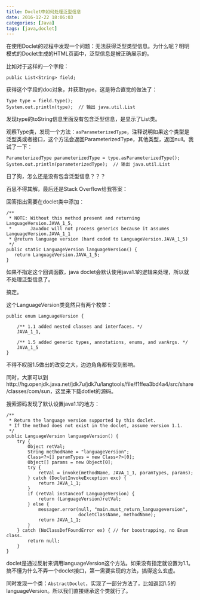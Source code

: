 ```yaml
---
title: Doclet中如何处理泛型信息
date: 2016-12-22 18:06:03
categories: [Java]
tags: [java,doclet]
---
```


在使用Doclet的过程中发现一个问题：无法获得泛型类型信息。为什么呢？明明模式的Doclet生成的HTML页面中，泛型信息是被正确展示的。

比如对于这样的一个字段：

```
public List<String> field;
```

获得这个字段的doc对象，并获取type，这是符合直觉的做法了：

```
Type type = field.type();
System.out.println(type);  // 输出 java.util.List
```

发现type的toString信息里面没有包含泛型信息，是显示了List类。

观察Type类，发现一个方法：`asParameterizedType`，注释说明如果这个类型是泛型类或者接口，这个方法会返回ParameterizedType，其他类型，返回null。我试了一下：

```
ParameterizedType parameterizedType = type.asParameterizedType();
System.out.println(parameterizedType);  // 输出 java.util.List
```

日了狗，怎么还是没有包含泛型信息？？？

百思不得其解，最后还是Stack Overflow给我答案：

[Doclet- Get generics of a list]: http://stackoverflow.com/questions/5731619/doclet-get-generics-of-a-list

回答指出需要在doclet类中添加：

```
/**
 * NOTE: Without this method present and returning LanguageVersion.JAVA_1_5,
 *       Javadoc will not process generics because it assumes LanguageVersion.JAVA_1_1
 * @return language version (hard coded to LanguageVersion.JAVA_1_5)
 */
public static LanguageVersion languageVersion() {
   return LanguageVersion.JAVA_1_5;
}
```

如果不指定这个回调函数，java doclet会默认使用java1.1的逻辑来处理，所以就不处理泛型信息了。

搞定。

这个LanguageVersion类竟然只有两个枚举：

```
public enum LanguageVersion {

    /** 1.1 added nested classes and interfaces. */
    JAVA_1_1,

    /** 1.5 added generic types, annotations, enums, and varArgs. */
    JAVA_1_5
}
```

不得不叹服1.5做出的改变之大，边边角角都有受到影响。

同时，大家可以到http://hg.openjdk.java.net/jdk7u/jdk7u/langtools/file/f1ffea3bd4a4/src/share/classes/com/sun，这里来下载dotlet的源码。

搜索源码发现了默认设置java1.1的地方：

```
/**
 * Return the language version supported by this doclet.
 * If the method does not exist in the doclet, assume version 1.1.
 */
public LanguageVersion languageVersion() {
    try {
        Object retVal;
        String methodName = "languageVersion";
        Class<?>[] paramTypes = new Class<?>[0];
        Object[] params = new Object[0];
        try {
            retVal = invoke(methodName, JAVA_1_1, paramTypes, params);
        } catch (DocletInvokeException exc) {
            return JAVA_1_1;
        }
        if (retVal instanceof LanguageVersion) {
            return (LanguageVersion)retVal;
        } else {
            messager.error(null, "main.must_return_languageversion",
                           docletClassName, methodName);
            return JAVA_1_1;
        }
    } catch (NoClassDefFoundError ex) { // for boostrapping, no Enum class.
        return null;
    }
}
```

doclet是通过反射来调用languageVersion这个方法。如果没有指定就设置为1.1。搞不懂为什么不弄一个doclet接口，第一需要实现的方法，搞得这么玄虚。

同时发现一个类：`AbstractDoclet`，实现了一部分方法了，比如返回1.5的languageVersion。所以我们直接继承这个类就行了。

[Doclet- Get generics of a list]: http://stackoverflow.com/questions/5731619/doclet-get-generics-of-a-list